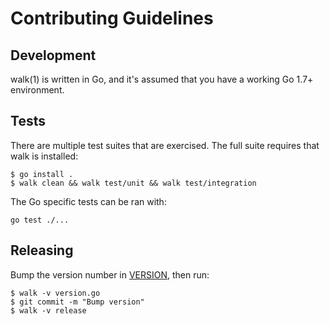 # Contributing Guidelines

## Development

walk(1) is written in Go, and it's assumed that you have a working Go 1.7+ environment.

## Tests

There are multiple test suites that are exercised. The full suite requires that walk is installed:

```console
$ go install .
$ walk clean && walk test/unit && walk test/integration
```

The Go specific tests can be ran with:

```console
go test ./...
```

## Releasing

Bump the version number in [VERSION](./VERSION), then run:

```console
$ walk -v version.go
$ git commit -m "Bump version"
$ walk -v release
```
